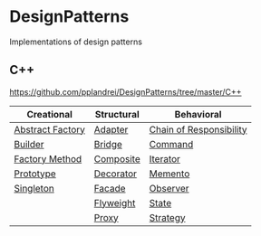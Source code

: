 # DesignPatterns
Implementations of design patterns

## C++

https://github.com/pplandrei/DesignPatterns/tree/master/C++

| Creational | Structural | Behavioral |
| --- | --- | --- |
| [Abstract Factory]    | [Adapter]     | [Chain of Responsibility] |
| [Builder]             | [Bridge]      | [Command] |
| [Factory Method]      | [Composite]   | [Iterator] |
| [Prototype]           | [Decorator]   | [Memento] |
| [Singleton]           | [Facade]      | [Observer] |
|                       | [Flyweight]   | [State] |
|                       | [Proxy]       | [Strategy] |

[Abstract Factory]: https://github.com/pplandrei/DesignPatterns/tree/master/C++/source/abstract_factory
[Builder]: https://github.com/pplandrei/DesignPatterns/tree/master/C++/source/builder
[Factory Method]: https://github.com/pplandrei/DesignPatterns/tree/master/C++/source/factory_method
[Prototype]: https://github.com/pplandrei/DesignPatterns/tree/master/C++/source/prototype
[Singleton]: https://github.com/pplandrei/DesignPatterns/tree/master/C++/source/singleton
[Adapter]: https://github.com/pplandrei/DesignPatterns/tree/master/C++/source/adapter
[Bridge]: https://github.com/pplandrei/DesignPatterns/tree/master/C++/source/bridge
[Decorator]: https://github.com/pplandrei/DesignPatterns/tree/master/C++/source/decorator
[Facade]: https://github.com/pplandrei/DesignPatterns/tree/master/C++/source/facade
[Flyweight]: https://github.com/pplandrei/DesignPatterns/tree/master/C++/source/flyweight
[Proxy]: https://github.com/pplandrei/DesignPatterns/tree/master/C++/source/proxy
[Chain of Responsibility]: https://github.com/pplandrei/DesignPatterns/tree/master/C++/source/chain_of_responsibility
[Command]: https://github.com/pplandrei/DesignPatterns/tree/master/C++/source/command
[Iterator]: https://github.com/pplandrei/DesignPatterns/tree/master/C++/source/iterator
[Memento]: https://github.com/pplandrei/DesignPatterns/tree/master/C++/source/memento
[Observer]: https://github.com/pplandrei/DesignPatterns/tree/master/C++/source/observer
[State]: https://github.com/pplandrei/DesignPatterns/tree/master/C++/source/state
[Strategy]: https://github.com/pplandrei/DesignPatterns/tree/master/C++/source/strategy
[Composite]: https://github.com/pplandrei/DesignPatterns/tree/master/C++/source/composite
